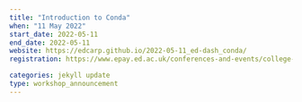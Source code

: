 ```yaml
---
title: "Introduction to Conda" 
when: "11 May 2022"
start_date: 2022-05-11
end_date: 2022-05-11
website: https://edcarp.github.io/2022-05-11_ed-dash_conda/
registration: https://www.epay.ed.ac.uk/conferences-and-events/college-of-medicine-and-veterinary-medicine/school-of-molecular-genetic-and-population-health-sciences/igc/introduction-to-conda-may-22

categories: jekyll update
type: workshop_announcement
--- 
```

